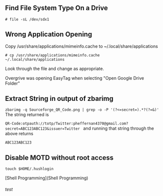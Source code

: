 
## Find File System Type On a Drive

`# file -sL /dev/sdx1`

## Wrong Application Opening 

Copy /usr/share/applications/mimeinfo.cache to ~/.local/share/applications

`# cp /usr/share/applications/mimeinfo.cache ~/.local/share/applications`

Look through the file and change as appropriate.

Overgrive was opening EasyTag when selecting "Open Google Drive Folder"

## Extract String in output of zbarimg

`zbarimg -q Sourceforge_QR_Code.png | grep -o -P '(?<=secret=).*?(?=&)'
`
The string returned is

`QR-Code:otpauth://totp/Twitter:pheffernan4370@gmail.com?secret=ABC123ABC123&issuer=Twitter
`
and running that string through the above returns

`ABC123ABC123
`
## Disable MOTD without root access

`touch $HOME/.hushlogin`

[Shell Programming](Shell Programming)

###### test
